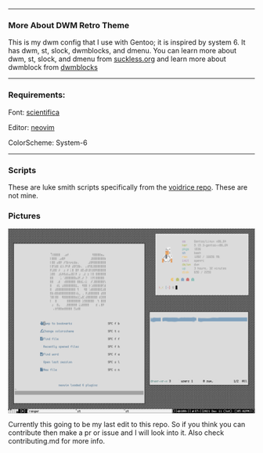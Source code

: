 <hr>

### More About DWM Retro Theme

This is my dwm config that I use with Gentoo; it is inspired by system 6. It has dwm, st, slock, dwmblocks, and dmenu. You can learn more about dwm, st, slock, and dmenu from <a href="https://suckless.org" target="_blank">suckless.org</a> and learn more about dwmblock from <a href="https://github.com/torrinfail/dwmblocks" target="_blank">dwmblocks</a> 

<hr>

### Requirements:

Font: <a href="https://github.com/nerdypepper/scientifica" target="_blank">scientifica</a>

Editor: <a href="https://neovim.io" target="_blank">neovim</a>

ColorScheme: System-6

<hr>


### Scripts

These are luke smith scripts specifically from the <a href="https://github.com/LukeSmithxyz/voidrice" target="_blank">voidrice repo</a>. These are not mine.

### Pictures 

<div align='center'><img align="center" src="https://github.com/ThamognyaKodi/DWM-Retro-Theme/blob/main/dwmconfig.png"></div>

Currently this going to be my last edit to this repo. So if you think you can contribute then make a pr or issue and I will look into it. Also check contributing.md for more info.
